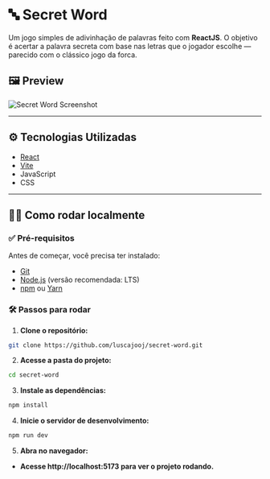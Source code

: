 # 🔤 Secret Word

Um jogo simples de adivinhação de palavras feito com **ReactJS**. O objetivo é acertar a palavra secreta com base nas letras que o jogador escolhe — parecido com o clássico jogo da forca.


## 🖼️ Preview

![Secret Word Screenshot](https://raw.githubusercontent.com/luscajooj/secret-word/main/src/assets/screenshot.png)

---

## ⚙️ Tecnologias Utilizadas

- [React](https://reactjs.org/)
- [Vite](https://vitejs.dev/)
- JavaScript
- CSS

---

## 🧑‍💻 Como rodar localmente

### ✅ Pré-requisitos

Antes de começar, você precisa ter instalado:

- [Git](https://git-scm.com/)
- [Node.js](https://nodejs.org/) (versão recomendada: LTS)
- [npm](https://www.npmjs.com/) ou [Yarn](https://yarnpkg.com/)

### 🛠️ Passos para rodar

1. **Clone o repositório:**

```bash
git clone https://github.com/luscajooj/secret-word.git
```
2. **Acesse a pasta do projeto:**

```bash
cd secret-word
```
3. **Instale as dependências:**

```bash
npm install
```
4. **Inicie o servidor de desenvolvimento:**

```bash
npm run dev
```
5. **Abra no navegador:**

- **Acesse http://localhost:5173 para ver o projeto rodando.**
